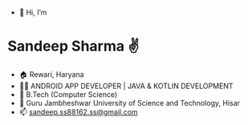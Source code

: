 - 👋 Hi, I’m 
# Sandeep Sharma ✌️
- 🏠 Rewari, Haryana
- 👨‍💻 ANDROID APP DEVELOPER | JAVA & KOTLIN DEVELOPMENT
- 🌱 B.Tech (Computer Science)
- 🏫 Guru Jambheshwar University of Science and Technology, Hisar
- 📫 sandeep.ss88162.ss@gmail.com

<!---
Sandeep8816/Sandeep8816 is a ✨ special ✨ repository because its `README.md` (this file) appears on your GitHub profile.
You can click the Preview link to take a look at your changes.
--->
